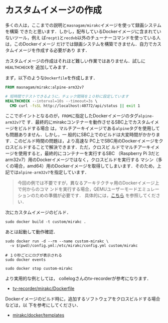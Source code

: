 # カスタムイメージの作成

多くの人は，ここまでの説明と`masnagam/mirakc`イメージを使って録画システムを構築
できたと思います．しかし，配布しているDockerイメージに含まれていないツール，例え
ば`recpt1`と`recdvb`以外のチューナーコマンドを使っている人は，このDockerイメージ
だけでは録画システムを構築できません．自力でカスタムイメージを作成する必要があり
ます．

カスタムイメージの作成はそれほど難しい作業ではありません．試しに`HEALTHCHECK`を
追加してみます．

まず，以下のような`Dockerfile`を作成します．

```Dockerfile
FROM masnagam/mirakc:alpine-arm32v7

# 短時間でテストできるように，チェック間隔を１０秒に設定しています
HEALTHCHECK --interval=10s --timeout=3s \
  CMD curl -fsSL http://localhost:40772/api/status || exit 1
```

ここでポイントとなるのが，`FROM`に指定したDockerイメージのタグ`alpine-arm32v7`で
す．最終的にmirakcコンテナーを動作させるSBC上でカスタムイメージをビルドする場合
は，マルチアーキイメージである`alpine`タグを使用しても問題ありません．しかし，一
般的にSBC上でのビルドは大変時間がかかります．このビルド時間の問題は，より高速な
PC上でSBC用のDockerイメージをクロスビルドすることで解決できます．ただ，クロスビ
ルドでマルチアーキイメージを使用すると，最終的にコンテナーを実行するSBC
（Raspberry Pi 3だとarm32v7）用のDockerイメージではなく，クロスビルドを実行する
マシン（多くの場合，amd64）用のDockerイメージを取得してしまいます．そのため，上
記では`alpine-arm32v7`を指定しています．

> 今回の例では不要ですが，異なるアーキテクチャ用のDockerイメージ上で何からのコマ
> ンドを実行する場合，QEMUユーザーモードエミュレーションのための準備が必要です．
> 具体的には，[こちら](https://github.com/masnagam/mirakc/blob/master/.github/workflows/docker.yml#L36)
> を参照してください．

次にカスタムイメージのビルド．

```shell
sudo docker build -t custom/mirakc .
```

あとは起動して動作確認．

```shell
sudo docker run -d --rm --name custom-mirakc \
  -v $(pwd)/config.yml:/etc/mirakc/config.yml custom/mirakc

# １０秒ごとにログが表示される
sudo docker events

sudo docker stop custom-mirakc
```

より実用的な例としては， collelogさんのtv-recorderが参考になります．

* [tv-recorder/mirakc/Dockerfile](https://github.com/collelog/tv-recorder/blob/master/mirakc/Dockerfile)

Dockerイメージのビルド時に，追加するソフトウェアをクロスビルドする場合などは，以
下を参考にしてください．

* [mirakc/docker/templates](https://github.com/masnagam/mirakc/tree/master/docker/templates)
